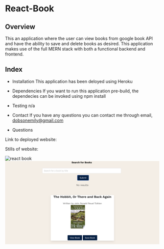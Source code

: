 # React-Book 

## Overview
  This an application where the user can view books from google book API and have the ability to save and delete books as desired. This application makes use of the full MERN stack with both a functional backend and frontend.
## Index

* Installation
   This application has been deloyed using Heroku

* Dependencies
  If you want to run this application pre-build, the dependecies can be invoked using npm install

* Testing
n/a
* Contact
 If you have any questions you can contact me through email, dobsonemily@gmail.com


* Questions


Link to deployed website:




Stills of website:

![react book](client/public/images/Screen2.png)
![react book](client/public/images/Screen1.png)